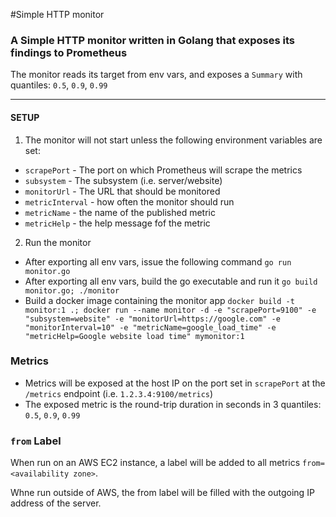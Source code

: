 #Simple HTTP monitor

### A Simple HTTP monitor written in Golang that exposes its findings to Prometheus
 The monitor reads its target from env vars, and exposes a `Summary` with quantiles: `0.5`, `0.9`, `0.99`

---
#### SETUP
1. The monitor will not start unless the following environment variables are set: 
* `scrapePort` - The port on which Prometheus will scrape the metrics
* `subsystem` - The subsystem (i.e. server/website)
* `monitorUrl` - The URL that should be monitored
* `metricInterval` - how often the monitor should run
* `metricName` - the name of the published metric
* `metricHelp` - the help message fof the metric

2. Run the monitor
* After exporting all env vars, issue the following command `go run monitor.go`
* After exporting all env vars, build the go executable and run it `go build monitor.go; ./monitor`
* Build a docker image containing the monitor app `docker build -t monitor:1 .; docker run --name monitor -d -e "scrapePort=9100" -e "subsystem=website" -e "monitorUrl=https://google.com" -e "monitorInterval=10" -e "metricName=google_load_time" -e "metricHelp=Google website load time" mymonitor:1`
  
### Metrics
* Metrics will be exposed at the host IP on the port set in `scrapePort` at the `/metrics` endpoint (i.e. `1.2.3.4:9100/metrics`)
* The exposed metric is the round-trip duration in seconds in 3 quantiles: `0.5`, `0.9`, `0.99`

### `from` Label
When run on an AWS EC2 instance, a label will be added to all metrics `from=<availability zone>`.

Whne run outside of AWS, the from label will be filled with the outgoing IP address of the server. 

